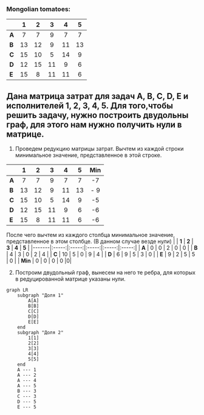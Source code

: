 ### Mongolian tomatoes:

|       | **1** | **2** | **3** | **4** | **5** |
|-------|:-----:|:-----:|:-----:|:-----:|:-----:|
| **A** |   7   |   7   |   9   |   7   |   7   |
| **B** |  13   |  12   |   9   |  11   |  13   |
| **C** |  15   |  10   |   5   |  14   |   9   |
| **D** |  12   |  15   |  11   |   9   |   6   |
| **E** |  15   |   8   |  11   |  11   |   6   |

## Дана матрица затрат для задач A, B, C, D, E и исполнителей 1, 2, 3, 4, 5. Для того,чтобы решить задачу, нужно построить двудольны граф, для этого нам нужно получить нули в матрице.
1) Проведем редукцию матрицы затрат. Вычтем из каждой строки минимальное значение, представленное в этой строке.

|       | **1** | **2** | **3** | **4** | **5** | **Min** |
|-------|:-----:|:-----:|:-----:|:-----:|:-----:|:-------:|
| **A** |   7   |   7   |   9   |   7   |   7   | -7 |
| **B** |  13   |  12   |   9   |  11   |  13   | - 9|
| **C** |  15   |  10   |   5   |  14   |   9   |-5|
| **D** |  12   |  15   |  11   |   9   |   6   |-6|
| **E** |  15   |   8   |  11   |  11   |   6   |  -6| 

После чего вычтем из каждого столбца минимальное значение, представленное в этом столбце. (В данном случае везде нули)
|       | **1** | **2** | **3** | **4** | **5** |
|-------|:-----:|:-----:|:-----:|:-----:|:-----:|
| **A** |   0   |   0   |   2   |   0   |   0   |
| **B** |  4   |  3   |   0   |  2   |  4   |
| **C** |  10   |  5   |   0   |  9   |   4   |
| **D** |  6   |  9   |  5   |   3   |   0   |
| **E** |  9   |   2   |  5   |  5   |   0   |
| **Min** |   0   |   0   |   0   |   0   |0|

2) Построим двудольный граф, вынесем на него те ребра, для которых в редуцированной матрице указаны нули.

```mermaid
graph LR
    subgraph "Доля 1"
        A[A]
        B[B]
        C[C]
        D[D]
        E[E]
    end
    subgraph "Доля 2"
        1[1]
        2[2]
        3[3]
        4[4]
        5[5]
    end
    A --- 1
    A --- 2
    A --- 4
    A --- 5
    B --- 3
    C --- 3
    D --- 5
    E --- 5
```
